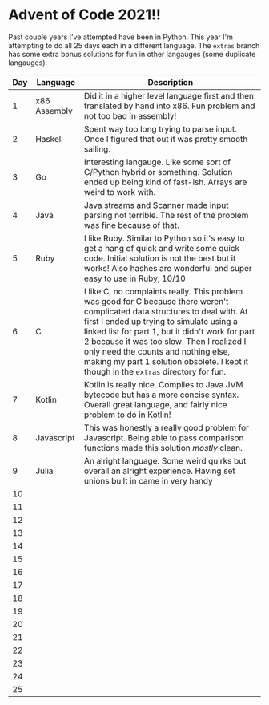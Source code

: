# Advent of Code 2021!!

Past couple years I've attempted have been in Python. This year I'm attempting to do all 25 days each in a different language. The `extras` branch has some extra bonus solutions for fun in other langauges (some duplicate langauges).

| Day | Language | Description |
------|----------|-------------|
|1|x86 Assembly|Did it in a higher level language first and then translated by hand into x86. Fun problem and not too bad in assembly!|
|2|Haskell|Spent way too long trying to parse input. Once I figured that out it was pretty smooth sailing.|
|3|Go|Interesting langauge. Like some sort of C/Python hybrid or something. Solution ended up being kind of fast-ish. Arrays are weird to work with.|
|4|Java|Java streams and Scanner made input parsing not terrible. The rest of the problem was fine because of that.|
|5|Ruby|I like Ruby. Similar to Python so it's easy to get a hang of quick and write some quick code. Initial solution is not the best but it works! Also hashes are wonderful and super easy to use in Ruby, 10/10|
|6|C|I like C, no complaints really. This problem was good for C because there weren't complicated data structures to deal with. At first I ended up trying to simulate using a linked list for part 1, but it didn't work for part 2 because it was too slow. Then I realized I only need the counts and nothing else, making my part 1 solution obsolete. I kept it though in the `extras` directory for fun.|
|7|Kotlin|Kotlin is really nice. Compiles to Java JVM bytecode but has a more concise syntax. Overall great language, and fairly nice problem to do in Kotlin!|
|8|Javascript|This was honestly a really good problem for Javascript. Being able to pass comparison functions made this solution *mostly* clean.|
|9|Julia|An alright language. Some weird quirks but overall an alright experience. Having set unions built in came in very handy|
|10|
|11|
|12|
|13|
|14|
|15|
|16|
|17|
|18|
|19|
|20|
|21|
|22|
|23|
|24|
|25|
